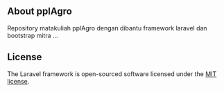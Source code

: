 ## About pplAgro

Repository matakuliah pplAgro dengan dibantu framework laravel dan bootstrap
mitra ...

## License

The Laravel framework is open-sourced software licensed under the [MIT license](https://opensource.org/licenses/MIT).
